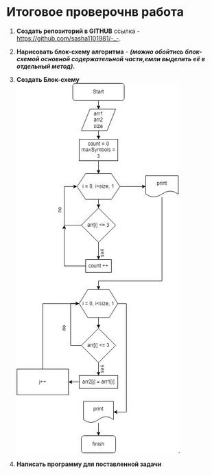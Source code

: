 # Итоговое проверочнв работа

1. **Создать репозиторий в GITHUB**
ссылка - https://github.com/sasha1101981/-_-.

2. **Нарисовать блок-схему алгоритма** - ***(можно обойтись блок-схемой основной содержательной части,емли выделить её в отдельный метод).***

3. **Создать Блок-схему**
![Блок-схема](1.jpg).

4. **Написать программу для поставленной задачи**
